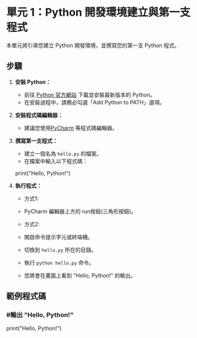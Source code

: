 # 單元 1：Python 開發環境建立與第一支程式

本單元將引導您建立 Python 開發環境，並撰寫您的第一支 Python 程式。

## 步驟

1.  **安裝 Python：**
    * 前往 [Python 官方網站](https://www.python.org/downloads/) 下載並安裝最新版本的 Python。
    * 在安裝過程中，請務必勾選「Add Python to PATH」選項。
2.  **安裝程式碼編輯器：**
    * 建議您使用[PyCharm](https://www.jetbrains.com/pycharm/) 等程式碼編輯器。
3.  **撰寫第一支程式：**
    * 建立一個名為 `hello.py` 的檔案。
    * 在檔案中輸入以下程式碼：

    print("Hello, Python!")

4.  **執行程式：**
    * 方式1:
    * PyCharm 編輯器上方的 run按鈕(三角形按鈕)。

    * 方式2:
    * 開啟命令提示字元或終端機。
    * 切換到 `hello.py` 所在的目錄。
    * 執行 `python hello.py` 命令。
    * 您將會在畫面上看到 "Hello, Python!" 的輸出。

## 範例程式碼

### #輸出 "Hello, Python!"
print("Hello, Python!")
